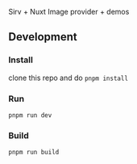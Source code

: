 Sirv + Nuxt Image provider + demos
## Development
### Install
clone this repo and do
`pnpm install`
### Run
`pnpm run dev`
### Build
`pnpm run build`


